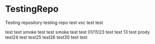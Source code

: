 # TestingRepo
Testing repository
testing repo
test
vsc test
test

test test
smoke test
test smoke test
test 01/11/23
test 
test 13
test prody
test24
test
test25
test26
test30
test
test
